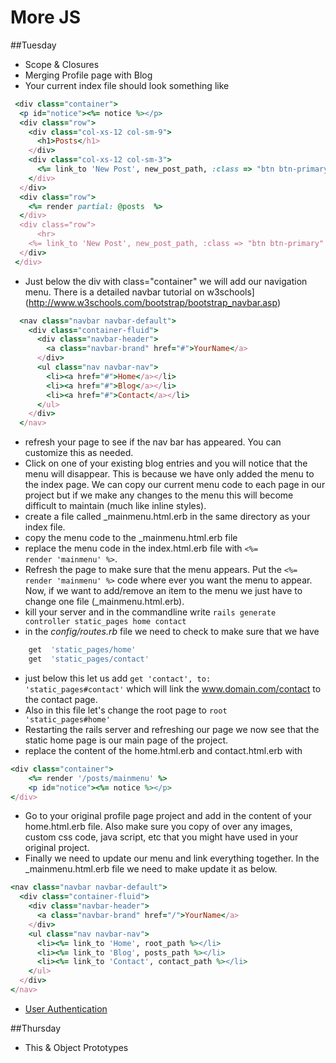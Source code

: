 # More JS

##Tuesday
- Scope & Closures
- Merging Profile page with Blog
 - Your current index file should look something like 
```ruby
 <div class="container"> 
  <p id="notice"><%= notice %></p>
  <div class="row">
    <div class="col-xs-12 col-sm-9">
      <h1>Posts</h1>
    </div>
    <div class="col-xs-12 col-sm-3">
      <%= link_to 'New Post', new_post_path, :class => "btn btn-primary" %>  
    </div>
  </div>
  <div class="row">
    <%= render partial: @posts  %>
  </div>
  <div class="row">
      <hr>
    <%= link_to 'New Post', new_post_path, :class => "btn btn-primary" %> 
  </div>
 </div>
```
 - Just below the div with class="container" we will add our navigation menu. There is a detailed navbar tutorial on w3schools](http://www.w3schools.com/bootstrap/bootstrap_navbar.asp)
```ruby
  <nav class="navbar navbar-default">
    <div class="container-fluid">
      <div class="navbar-header">
        <a class="navbar-brand" href="#">YourName</a>
      </div>
      <ul class="nav navbar-nav">
        <li><a href="#">Home</a></li>
        <li><a href="#">Blog</a></li>
        <li><a href="#">Contact</a></li>  
      </ul>
    </div>
  </nav>
```
 - refresh your page to see if the nav bar has appeared. You can customize this as needed. 
 - Click on one of your existing blog entries and you will notice that the menu will disappear. This is because we have only added the menu to the index page. We can copy our current menu code to each page in our project but if we make any changes to the menu this will become difficult to maintain (much like inline styles).
 - create a file called _mainmenu.html.erb in the same directory as your index file. 
 - copy the menu code to the _mainmenu.html.erb file
 - replace the menu code in the index.html.erb file with <code><%= render 'mainmenu' %></code>.
 - Refresh the page to make sure that the menu appears. Put the <code><%= render 'mainmenu' %></code> code where ever you want the menu to appear. Now, if we want to add/remove an item to the menu we just have to change one file (_mainmenu.html.erb). 
 - kill your server and in the commandline write <code>rails generate controller static_pages home contact </code>
 - in the _config/routes.rb_ file we need to check to make sure that we have  
```ruby
	get  'static_pages/home'
  	get  'static_pages/contact'
```
 - just below this let us add <code>get 'contact', to: 'static_pages#contact'</code> which will link the www.domain.com/contact to the contact page. 
 - Also in this file let's change the root page to <code>root 'static_pages#home'</code>
 - Restarting the rails server and refreshing our page we now see that the static home page is our main page of the project. 
 - replace the content of the home.html.erb and contact.html.erb with 
```ruby
<div class="container">
	<%= render '/posts/mainmenu' %>
	<p id="notice"><%= notice %></p>
</div>
```
 - Go to your original profile page project and add in the content of your home.html.erb file. Also make sure you copy of over any images, custom css code, java script, etc that you might have used in your original project. 
 - Finally we need to update our menu and link everything together. In the _mainmenu.html.erb file we need to make update it as below. 
```ruby
<nav class="navbar navbar-default">
  <div class="container-fluid">
    <div class="navbar-header">
      <a class="navbar-brand" href="/">YourName</a>
    </div>
    <ul class="nav navbar-nav">
      <li><%= link_to 'Home', root_path %></li>
      <li><%= link_to 'Blog', posts_path %></li>
      <li><%= link_to 'Contact', contact_path %></li> 
    </ul>
  </div>
</nav> 
```


- [User Authentication](https://www.sitepoint.com/devise-authentication-in-depth/)


##Thursday
- This & Object Prototypes
